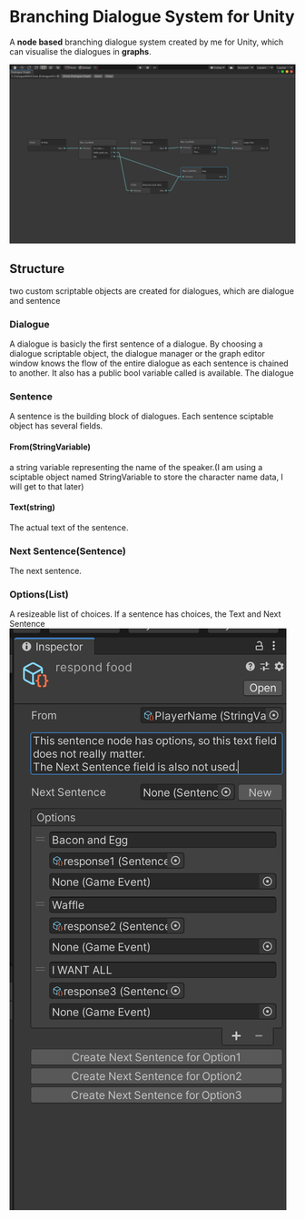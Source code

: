 # Branching Dialogue System for Unity
A **node based** branching dialogue system created by me for Unity,  which can visualise the dialogues in **graphs**. 

<img src="https://github.com/LeiQiaoZhi/UnityBranchingDialogueSystem/blob/master/Screenshot%202020-05-28%2020.03.38.png" alt="Italian Trulli">


## Structure
two custom scriptable objects are created for dialogues, which are dialogue and sentence

### Dialogue
A dialogue is basicly the first sentence of a dialogue. By choosing a dialogue scriptable object, the dialogue manager or the graph editor window knows the flow of the entire dialogue as each sentence is chained to another.
It also has a public bool variable called is available. The dialogue 

### Sentence
A sentence is the building block of dialogues. Each sentence sciptable object has several fields.
#### From(StringVariable)
a string variable representing the name of the speaker.(I am using a sciptable object named StringVariable to store the character name data, I will get to that later)
#### Text(string)
The actual text of the sentence.
### Next Sentence(Sentence)
The next sentence. 
### Options(List<Choice>)
A resizeable list of choices. If a sentence has choices, the Text and Next Sentence 
<img src="https://github.com/LeiQiaoZhi/UnityBranchingDialogueSystem/blob/master/Screenshot%202020-05-28%2022.59.49.png" alt="Italian Trulli">
 


[screenshot_graph]: https://github.com/LeiQiaoZhi/UnityBranchingDialogueSystem/blob/master/Screenshot%202020-05-28%2020.03.38.png
[screenshot_inspector1]:https://github.com/LeiQiaoZhi/UnityBranchingDialogueSystem/blob/master/Screenshot%202020-05-28%2022.59.49.png
